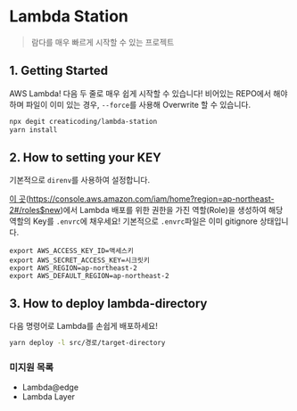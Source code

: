 # Lambda Station

> 람다를 매우 빠르게 시작할 수 있는 프로젝트

## 1. Getting Started

AWS Lambda! 다음 두 줄로 매우 쉽게 시작할 수 있습니다! 비어있는 REPO에서 해야하며 파일이 이미 있는 경우, `--force`를 사용해 Overwrite 할 수 있습니다.

```bash
npx degit creaticoding/lambda-station
yarn install
```

## 2. How to setting your KEY

기본적으로 `direnv`를 사용하여 설정합니다.

[이 곳](https://console.aws.amazon.com/iam/home?region=ap-northeast-2#/roles$new)(https://console.aws.amazon.com/iam/home?region=ap-northeast-2#/roles$new)에서 Lambda 배포를 위한 권한을 가진 역할(Role)을 생성하여 해당 역할의 Key를 `.envrc`에 채우세요!
기본적으로 `.envrc`파일은 이미 gitignore 상태입니다.

```
export AWS_ACCESS_KEY_ID=액세스키
export AWS_SECRET_ACCESS_KEY=시크릿키
export AWS_REGION=ap-northeast-2
export AWS_DEFAULT_REGION=ap-northeast-2
```

## 3. How to deploy lambda-directory

다음 명령어로 Lambda를 손쉽게 배포하세요!

```bash
yarn deploy -l src/경로/target-directory
```

### 미지원 목록

- Lambda@edge
- Lambda Layer
